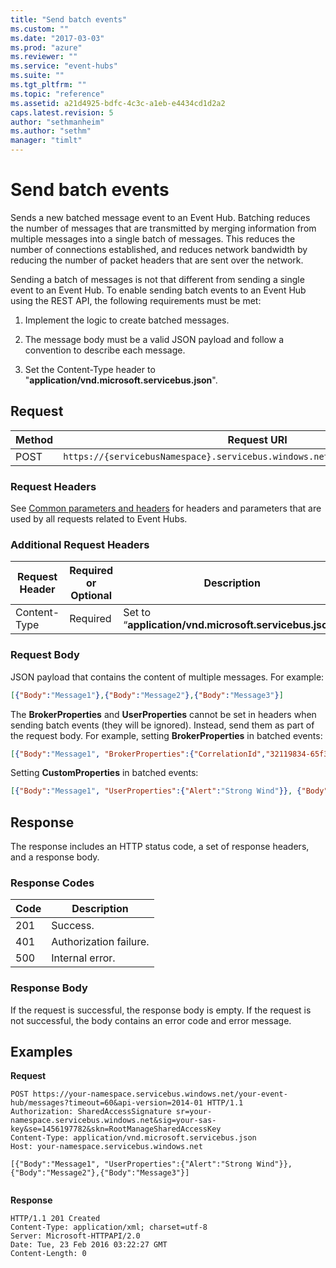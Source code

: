 ```yaml
---
title: "Send batch events"
ms.custom: ""
ms.date: "2017-03-03"
ms.prod: "azure"
ms.reviewer: ""
ms.service: "event-hubs"
ms.suite: ""
ms.tgt_pltfrm: ""
ms.topic: "reference"
ms.assetid: a21d4925-bdfc-4c3c-a1eb-e4434cd1d2a2
caps.latest.revision: 5
author: "sethmanheim"
ms.author: "sethm"
manager: "timlt"
---
```

# Send batch events
Sends a new batched message event to an Event Hub. Batching reduces the number of messages that are transmitted by merging information from multiple messages into a single batch of messages. This reduces the number of connections established, and reduces network bandwidth by reducing the number of packet headers that are sent over the network.  
  
 Sending a batch of messages is not that different from sending a single event to an Event Hub. To enable sending batch events to an Event Hub using the REST API, the following requirements must be met:  
  
1.  Implement the logic to create batched messages.  
  
2.  The message body must be a valid JSON payload and follow a convention to describe each message.  
  
3.  Set the Content-Type header to "**application/vnd.microsoft.servicebus.json**".  
  
## Request  
  
|Method|Request URI|  
|------------|-----------------|  
|POST|`https://{servicebusNamespace}.servicebus.windows.net/{eventHubPath}/messages`|  
  
### Request Headers  
 See [Common parameters and headers](event-hubs-runtime-rest.md#bk_common) for headers and parameters that are used by all requests related to Event Hubs.  
  
### Additional Request Headers  
  
|Request Header|Required or Optional|Description|  
|--------------------|--------------------------|-----------------|  
|Content-Type|Required|Set to “**application/vnd.microsoft.servicebus.json**”.|  
  
### Request Body  
 JSON payload that contains the content of multiple messages. For example:  
  
```json  
[{"Body":"Message1"},{"Body":"Message2"},{"Body":"Message3"}]  
```  
  
 The **BrokerProperties** and **UserProperties** cannot be set in headers when sending batch events (they will be ignored). Instead, send them as part of the request body. For example, setting **BrokerProperties** in batched events:  
  
```json  
[{"Body":"Message1", "BrokerProperties":{"CorrelationId","32119834-65f3-48c1-b366-619df2e4c400"}},{"Body":"Message2"},{"Body":"Message3"}]  
```  
  
 Setting **CustomProperties** in batched events:  
  
```json  
[{"Body":"Message1", "UserProperties":{"Alert":"Strong Wind"}}, {"Body":"Message2"}, {"Body":"Message3"}]  
```  
  
## Response  
 The response includes an HTTP status code, a set of response headers, and a response body.  
  
### Response Codes  
  
|Code|Description|  
|----------|-----------------|  
|201|Success.|  
|401|Authorization failure.|  
|500|Internal error.|  
  
### Response Body  
 If the request is successful, the response body is empty. If the request is not successful, the body contains an error code and error message.  
  
## Examples  
 **Request**  
  
```  
POST https://your-namespace.servicebus.windows.net/your-event-hub/messages?timeout=60&api-version=2014-01 HTTP/1.1  
Authorization: SharedAccessSignature sr=your-namespace.servicebus.windows.net&sig=your-sas-key&se=1456197782&skn=RootManageSharedAccessKey  
Content-Type: application/vnd.microsoft.servicebus.json  
Host: your-namespace.servicebus.windows.net  
  
[{"Body":"Message1", "UserProperties":{"Alert":"Strong Wind"}},{"Body":"Message2"},{"Body":"Message3"}]  
  
```  
  
 **Response**  
  
```  
HTTP/1.1 201 Created  
Content-Type: application/xml; charset=utf-8  
Server: Microsoft-HTTPAPI/2.0  
Date: Tue, 23 Feb 2016 03:22:27 GMT  
Content-Length: 0  
  
```